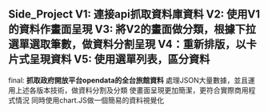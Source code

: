 Side_Project
V1: 連接api抓取資料庫資料
V2: 使用V1的資料作畫面呈現
V3: 將V2的畫面做分類，根據下拉選單選取筆數，做資料分割呈現
V4：重新排版，以卡片式呈現資料
V5: 使用選單列表，區分資料
--------------------------------------------
final:
**抓取政府開放平台opendata的全台旅館資料**
處理JSON大量數據，並且運用上述各版本技術，做資料分割及分類
使畫面呈現更加簡潔，更符合實際商用程式情況
同時使用chart.JS做一個簡易的資料視覺化
